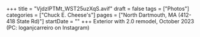 +++
title = "VjdzlPTMt_WST25uzXqS.avif"
draft = false
tags = ["Photos"]
categories = ["Chuck E. Cheese's"]
pages = ["North Dartmouth, MA (412-418 State Rd)"]
startDate = ""
+++
Exterior with 2.0 remodel, October 2023 (PC: loganjcarreiro on Instagram)
